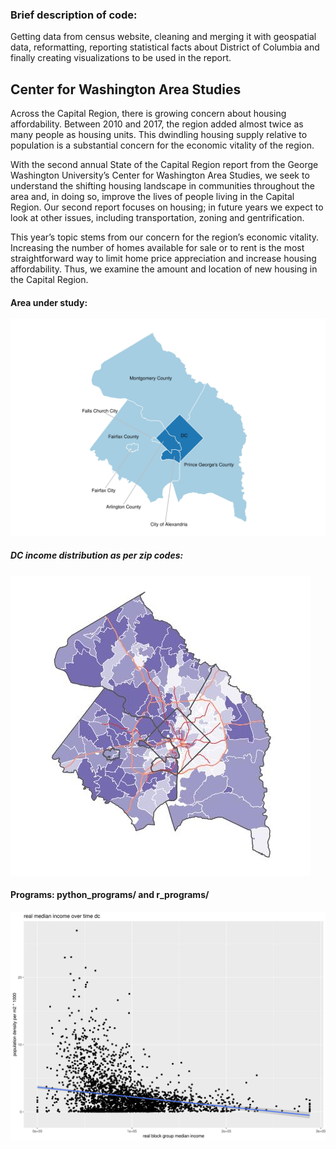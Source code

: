 ### Brief description of code:
Getting data from census website, cleaning and merging it with geospatial data, reformatting, reporting statistical facts about District of Columbia and finally creating visualizations to be used in the report.

## Center for Washington Area Studies 
Across the Capital Region, there is growing concern about housing affordability.  Between 2010 and 2017, the region added almost twice as many people as housing units.  This dwindling housing supply relative to population is a substantial concern for the economic vitality of the region.

With the second annual State of the Capital Region report from the George Washington University’s Center for Washington Area Studies, we seek to understand the shifting housing landscape in communities throughout the area and, in doing so, improve the lives of people living in the Capital Region. Our second report focuses on housing; in future years we expect to look at other issues, including transportation, zoning and gentrification.  

This year’s topic stems from our concern for the region’s economic vitality. Increasing the number of homes available for sale or to rent is the most straightforward way to limit home price appreciation and increase housing affordability. Thus, we examine the amount and location of new housing in the Capital Region.  


#### Area under study:
![DC area under study](https://github.com/chirag-jhamb/us_census_data_study/blob/master/r_output/2020/2020_report/introduction/20200129_intro_g1b.jpg)

##### DC income distribution as per zip codes:
![DC area under study](https://github.com/chirag-jhamb/us_census_data_study/blob/master/r_output/2020/202001_meeting/income/20200122_median_income_urban_map.jpg)


#### Programs: python_programs/ and r_programs/

![DC population density](https://github.com/chirag-jhamb/us_census_data_study/blob/master/r_output/2020/202001_meeting/income/by_pop_density/y1990_inc_vs_popd_20200124.jpg)
